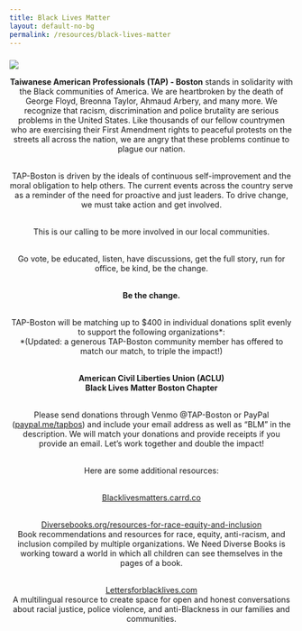```yaml
---
title: Black Lives Matter
layout: default-no-bg
permalink: /resources/black-lives-matter
---
```

<div class="main-contents-area">
<h3 class="no-bg"></h3>
<img class="black-lives-matter" src="{{ site.baseurl }}/assets/images/resources-images/black-lives-matter.png"/><br/>

<div class="ezcol ezcol-one-half">
  <center><p><b>Taiwanese American Professionals (TAP) - Boston</b> stands in solidarity with the Black communities of America. We are heartbroken by the death of George Floyd, Breonna Taylor, Ahmaud Arbery, and many more. We recognize that racism, discrimination and police brutality are serious problems in the United States. Like thousands of our fellow countrymen who are exercising their First Amendment rights to peaceful protests on the streets all across the nation, we are angry that these problems continue to plague our nation.<br/><br/>

TAP-Boston is driven by the ideals of continuous self-improvement and the moral obligation to help others. The current events across the country serve as a reminder of the need for proactive and just leaders. To drive change, we must take action and get involved.<br/><br/>

This is our calling to be more involved in our local communities.<br/><br/>

Go vote, be educated, listen, have discussions, get the full story, run for office, be kind, be the change.<br/><br/>

<b>Be the change.</b><br/><br/>

TAP-Boston will be matching up to $400 in individual donations split evenly to support the following organizations*:<br/>
*(Updated: a generous TAP-Boston community member has offered to match our match, to triple the impact!)<br/><br/>

<b>American Civil Liberties Union (ACLU)</b><br/>
<b>Black Lives Matter Boston Chapter</b><br/><br/>

Please send donations through Venmo @TAP-Boston or PayPal (<a href="https://www.paypal.me/tapbos?fbclid=IwAR1GGFRSwkHvIwrpw6_Hrsd02UYiFOQPPXP703Vcf_6i2aUJPASmZH-KyiA" target="_blank">paypal.me/tapbos</a>) and include your email address as well as “BLM” in the description. We will match your donations and provide receipts if you provide an email. Let’s work together and double the impact!<br/><br/>

Here are some additional resources:<br/><br/>

<a href="https://blacklivesmatters.carrd.co/?mc_cid=f8b27fe7da&mc_eid=[UNIQID]" target="_blank">Blacklivesmatters.carrd.co</a><br/><br/>

<a href="http://diversebooks.org/resources-for-race-equity-and-inclusion/?fbclid=IwAR13z6H5JDsXgm-eqEiUHEKeXBfVHScpN-HIG66kGMVAl9OQ2QAO71UkrrE&mc_cid=f8b27fe7da&mc_eid=[UNIQID]" target="_blank">Diversebooks.org/resources-for-race-equity-and-inclusion</a><br/>
Book recommendations and resources for race, equity, anti-racism, and inclusion compiled by multiple organizations. We Need Diverse Books is working toward a world in which all children can see themselves in the pages of a book.<br/><br/>

<a href="https://lettersforblacklives.com/?fbclid=IwAR0hTzY7p-i4vIeED0Um97whTQbWgP0rY5wNGKuL8s68AJbdmTmnnqwsub8" target="_blank">Lettersforblacklives.com</a><br/>
A multilingual resource to create space for open and honest conversations about racial justice, police violence, and anti-Blackness in our families and communities.<br/><br/>
</p></center>
</div>